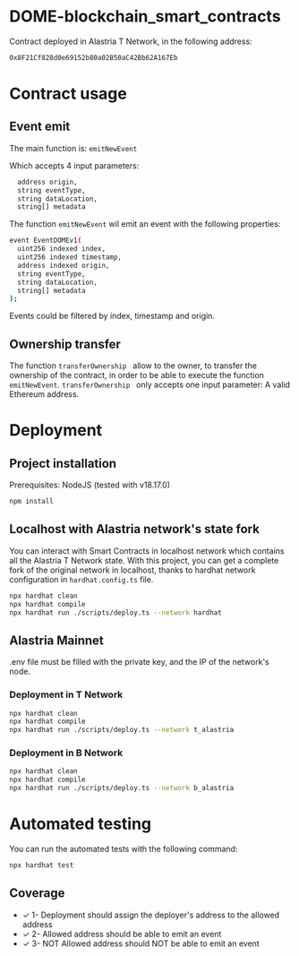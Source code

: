 # DOME-blockchain_smart_contracts

Contract deployed in Alastria T Network, in the following address:

```sh
0x8F21Cf828d0e69152b80a02B50aC42Bb62A167Eb
```

# Contract usage
## Event emit

The main function is: ``` emitNewEvent ```

Which accepts 4 input parameters:

```sh
  address origin,           
  string eventType,            
  string dataLocation,
  string[] metadata   
```

The function ``` emitNewEvent ``` wil emit an event with the following properties:

```sh
event EventDOMEv1(
  uint256 indexed index,  
  uint256 indexed timestamp,  
  address indexed origin,           
  string eventType,            
  string dataLocation,
  string[] metadata    
);
```

Events could be filtered by index, timestamp and origin.

## Ownership transfer

The function ```transferOwnership ``` allow to the owner, to transfer the ownership of the contract, in order to be able to execute the function ``` emitNewEvent ```.
```transferOwnership ``` only accepts one input parameter: A valid Ethereum address.


# Deployment

## Project installation

Prerequisites: NodeJS (tested with v18.17.0)

```sh
npm install
```

## Localhost with Alastria network's state fork 

You can interact with Smart Contracts in localhost network which contains all the Alastria T Network state.
With this project, you can get a complete fork of the original network in localhost, thanks to hardhat network configuration in ```hardhat.config.ts``` file.

```sh
npx hardhat clean
npx hardhat compile
npx hardhat run ./scripts/deploy.ts --network hardhat
```

## Alastria Mainnet

.env file must be filled with the private key, and the IP of the network's node.


### Deployment in T Network
```sh
npx hardhat clean
npx hardhat compile
npx hardhat run ./scripts/deploy.ts --network t_alastria
```

### Deployment in B Network
```sh
npx hardhat clean
npx hardhat compile
npx hardhat run ./scripts/deploy.ts --network b_alastria
```


# Automated testing

You can run the automated tests with the following command:
```sh
npx hardhat test
```

## Coverage

 -  ✓ 1- Deployment should assign the deployer's address to the allowed address
 -  ✓ 2- Allowed address should be able to emit an event
 -  ✓ 3- NOT Allowed address should NOT be able to emit an event
   
